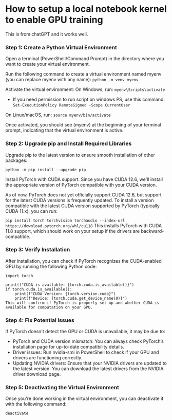 # How to setup a local notebook kernel to enable GPU training

This is from chatGPT and it works well.

### Step 1: Create a Python Virtual Environment
Open a terminal (PowerShell/Command Prompt) in the directory where you want to create your virtual environment.

Run the following command to create a virtual environment named myenv (you can replace myenv with any name):
``
python -m venv myenv
``

Activate the virtual environment:
On Windows, run:
`myenv\Scripts\activate`
- If you need permission to run script on windows PS, use this command: `Set-ExecutionPolicy RemoteSigned -Scope CurrentUser
`

On Linux/macOS, run:
`source myenv/bin/activate`


Once activated, you should see (myenv) at the beginning of your terminal prompt, indicating that the virtual environment is active.

### Step 2: Upgrade pip and Install Required Libraries
Upgrade pip to the latest version to ensure smooth installation of other packages:

`python -m pip install --upgrade pip`

Install PyTorch with CUDA support. Since you have CUDA 12.6, we'll install the appropriate version of PyTorch compatible with your CUDA version.

As of now, PyTorch does not yet officially support CUDA 12.6, but support for the latest CUDA versions is frequently updated. To install a version compatible with the latest CUDA version supported by PyTorch (typically CUDA 11.x), you can run:

`pip install torch torchvision torchaudio --index-url https://download.pytorch.org/whl/cu118`
This installs PyTorch with CUDA 11.8 support, which should work on your setup if the drivers are backward-compatible.

### Step 3: Verify Installation
After installation, you can check if PyTorch recognizes the CUDA-enabled GPU by running the following Python code:

```
import torch

print(f"CUDA is available: {torch.cuda.is_available()}")
if torch.cuda.is_available():
    print(f"CUDA Version: {torch.version.cuda}")
    print(f"Device: {torch.cuda.get_device_name(0)}")
This will confirm if PyTorch is properly set up and whether CUDA is available for computation on your GPU.
```

### Step 4: Fix Potential Issues
If PyTorch doesn't detect the GPU or CUDA is unavailable, it may be due to:

- PyTorch and CUDA version mismatch: You can always check PyTorch’s installation page for up-to-date compatibility details.
- Driver issues: Run nvidia-smi in PowerShell to check if your GPU and drivers are functioning correctly.
- Updating NVIDIA drivers: Ensure that your NVIDIA drivers are updated to the latest version. You can download the latest drivers from the NVIDIA driver download page.
  
### Step 5: Deactivating the Virtual Environment
Once you're done working in the virtual environment, you can deactivate it with the following command:

`deactivate`